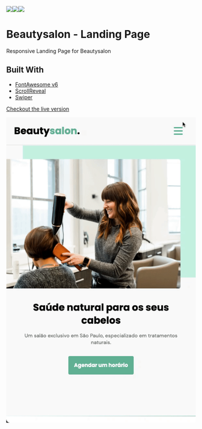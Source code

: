 <img src="https://img.shields.io/badge/JavaScript-F7DF1E?style=for-the-badge&logo=javascript&logoColor=black"/><img src="https://img.shields.io/badge/CSS3-1572B6?style=for-the-badge&logo=css3&logoColor=white" /><img src="https://img.shields.io/badge/HTML5-E34F26?style=for-the-badge&logo=html5&logoColor=white" />

# Beautysalon - Landing Page

Responsive Landing Page for Beautysalon

## Built With

* [FontAwesome v6](https://fontawesome.com)
* [ScrollReveal](https://scrollrevealjs.org/)
* [Swiper](https://swiperjs.com/)

[Checkout the live version](https://rafae2k.github.io/beautysalon-landing-page/)

![](assets/gif_demo.gif)
